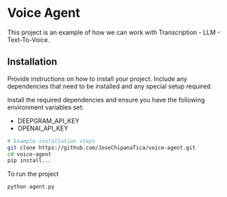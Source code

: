 # Voice Agent

This project is an example of how we can work with Transcription - LLM - Text-To-Voice.

## Installation

Provide instructions on how to install your project. Include any dependencies that need to be installed and any special setup required.

Install the required dependencies and ensure you have the following environment variables set:
- DEEPGRAM_API_KEY
- OPENAI_API_KEY

```bash
# Example installation steps
git clone https://github.com/JoseChipanaTica/voice-agent.git
cd voice-agent
pip install...
```

To run the project
```
python agent.py
```
